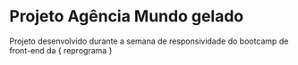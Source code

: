 # Projeto Agência Mundo gelado

Projeto desenvolvido durante a semana de responsividade do bootcamp de front-end da { reprograma }
